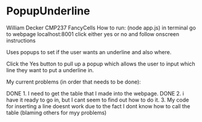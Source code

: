 
# PopupUnderline
William Decker
CMP237
FancyCells
How to run: (node app.js) in terminal
            go to webpage localhost:8001
            click either yes or no and follow onscreen instructions


Uses popups to set if the user wants an underline and also where.

Click the Yes button to pull up a popup which allows the user to input which line they want to put a underline in.

My current problems (in order that needs to be done):

DONE 1. I need to get the table that I made into the webpage. 
DONE 2. i have it ready to go in, but I cant seem to find out how to do it.
3. My code for inserting a line doesnt work due to the fact I dont know how to call the table (blaming others for myy problems)
